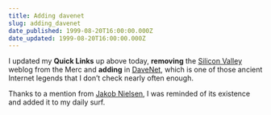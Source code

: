 ```yaml
---
title: Adding davenet
slug: adding_davenet
date_published: 1999-08-20T16:00:00.000Z
date_updated: 1999-08-20T16:00:00.000Z
---
```


I updated my **Quick Links** up above today, **removing** the [Silicon Valley](http://www.sv.com) weblog from the Merc and **adding** in [DaveNet](http://davenet.userland.com), which is one of those ancient Internet legends that I don’t check nearly often enough.

Thanks to a mention from [Jakob Nielsen](http://www.useit.com), I was reminded of its existence and added it to my daily surf.
